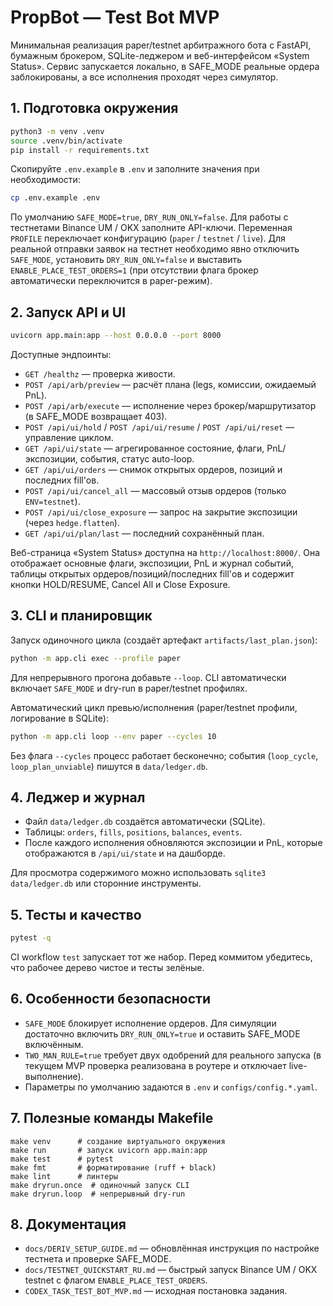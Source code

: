 # PropBot — Test Bot MVP

Минимальная реализация paper/testnet арбитражного бота с FastAPI, бумажным брокером, SQLite-леджером и веб-интерфейсом «System Status». Сервис запускается локально, в SAFE_MODE реальные ордера заблокированы, а все исполнения проходят через симулятор.

## 1. Подготовка окружения

```bash
python3 -m venv .venv
source .venv/bin/activate
pip install -r requirements.txt
```

Скопируйте `.env.example` в `.env` и заполните значения при необходимости:

```bash
cp .env.example .env
```

По умолчанию `SAFE_MODE=true`, `DRY_RUN_ONLY=false`. Для работы с тестнетами Binance UM / OKX заполните API-ключи. Переменная `PROFILE` переключает конфигурацию (`paper` / `testnet` / `live`). Для реальной отправки заявок на тестнет необходимо явно отключить `SAFE_MODE`, установить `DRY_RUN_ONLY=false` и выставить `ENABLE_PLACE_TEST_ORDERS=1` (при отсутствии флага брокер автоматически переключится в paper-режим).

## 2. Запуск API и UI

```bash
uvicorn app.main:app --host 0.0.0.0 --port 8000
```

Доступные эндпоинты:

- `GET /healthz` — проверка живости.
- `POST /api/arb/preview` — расчёт плана (legs, комиссии, ожидаемый PnL).
- `POST /api/arb/execute` — исполнение через брокер/маршрутизатор (в SAFE_MODE возвращает 403).
- `POST /api/ui/hold` / `POST /api/ui/resume` / `POST /api/ui/reset` — управление циклом.
- `GET /api/ui/state` — агрегированное состояние, флаги, PnL/экспозиции, события, статус auto-loop.
- `GET /api/ui/orders` — снимок открытых ордеров, позиций и последних fill'ов.
- `POST /api/ui/cancel_all` — массовый отзыв ордеров (только `ENV=testnet`).
- `POST /api/ui/close_exposure` — запрос на закрытие экспозиции (через `hedge.flatten`).
- `GET /api/ui/plan/last` — последний сохранённый план.

Веб-страница «System Status» доступна на `http://localhost:8000/`. Она отображает основные флаги, экспозиции, PnL и журнал событий, таблицы открытых ордеров/позиций/последних fill'ов и содержит кнопки HOLD/RESUME, Cancel All и Close Exposure.

## 3. CLI и планировщик

Запуск одиночного цикла (создаёт артефакт `artifacts/last_plan.json`):

```bash
python -m app.cli exec --profile paper
```

Для непрерывного прогона добавьте `--loop`. CLI автоматически включает `SAFE_MODE` и dry-run в paper/testnet профилях.

Автоматический цикл превью/исполнения (paper/testnet профили, логирование в SQLite):

```bash
python -m app.cli loop --env paper --cycles 10
```

Без флага `--cycles` процесс работает бесконечно; события (`loop_cycle`, `loop_plan_unviable`) пишутся в `data/ledger.db`.

## 4. Леджер и журнал

- Файл `data/ledger.db` создаётся автоматически (SQLite).
- Таблицы: `orders`, `fills`, `positions`, `balances`, `events`.
- После каждого исполнения обновляются экспозиции и PnL, которые отображаются в `/api/ui/state` и на дашборде.

Для просмотра содержимого можно использовать `sqlite3 data/ledger.db` или сторонние инструменты.

## 5. Тесты и качество

```bash
pytest -q
```

CI workflow `test` запускает тот же набор. Перед коммитом убедитесь, что рабочее дерево чистое и тесты зелёные.

## 6. Особенности безопасности

- `SAFE_MODE` блокирует исполнение ордеров. Для симуляции достаточно включить `DRY_RUN_ONLY=true` и оставить SAFE_MODE включённым.
- `TWO_MAN_RULE=true` требует двух одобрений для реального запуска (в текущем MVP проверка реализована в роутере и отключает live-выполнение).
- Параметры по умолчанию задаются в `.env` и `configs/config.*.yaml`.

## 7. Полезные команды Makefile

```
make venv      # создание виртуального окружения
make run       # запуск uvicorn app.main:app
make test      # pytest
make fmt       # форматирование (ruff + black)
make lint      # линтеры
make dryrun.once  # одиночный запуск CLI
make dryrun.loop  # непрерывный dry-run
```

## 8. Документация

- `docs/DERIV_SETUP_GUIDE.md` — обновлённая инструкция по настройке тестнета и проверке SAFE_MODE.
- `docs/TESTNET_QUICKSTART_RU.md` — быстрый запуск Binance UM / OKX testnet с флагом `ENABLE_PLACE_TEST_ORDERS`.
- `CODEX_TASK_TEST_BOT_MVP.md` — исходная постановка задания.
